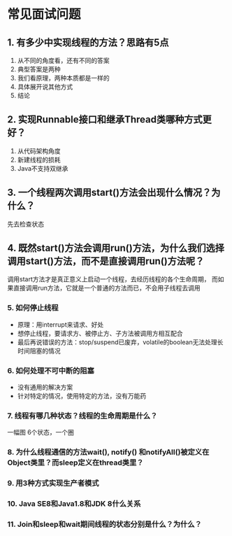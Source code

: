 # 常见面试问题

## 1. 有多少中实现线程的方法？思路有5点

1. 从不同的角度看，还有不同的答案
2. 典型答案是两种
3. 我们看原理，两种本质都是一样的
4. 具体展开说其他方式
5. 结论

## 2. 实现Runnable接口和继承Thread类哪种方式更好？

1. 从代码架构角度
2. 新建线程的损耗
3. Java不支持双继承

## 3. 一个线程两次调用start()方法会出现什么情况？为什么？

先去检查状态

## 4. 既然start()方法会调用run()方法，为什么我们选择调用start()方法，而不是直接调用run()方法呢？

调用start方法才是真正意义上启动一个线程，去经历线程的各个生命周期，
而如果直接调用run方法，它就是一个普通的方法而已，不会用子线程去调用

### 5. 如何停止线程

- 原理：用interrupt来请求、好处
- 想停止线程，要请求方、被停止方、子方法被调用方相互配合
- 最后再说错误的方法：stop/suspend已废弃，volatile的boolean无法处理长时间阻塞的情况

### 6. 如何处理不可中断的阻塞

- 没有通用的解决方案
- 针对特定的情况，使用特定的方法，没有万能药

### 7. 线程有哪几种状态？线程的生命周期是什么？

一幅图
6个状态，一个圈

### 8. 为什么线程通信的方法wait(), notify() 和notifyAll()被定义在Object类里？而sleep定义在thread类里？



### 9. 用3种方式实现生产者模式


### 10. Java SE8和Java1.8和JDK 8什么关系

### 11. Join和sleep和wait期间线程的状态分别是什么？为什么？